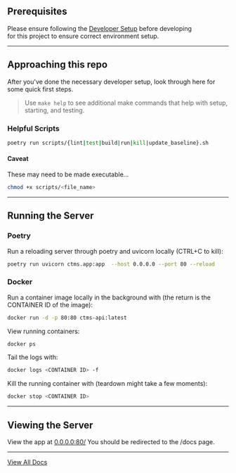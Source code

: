 ## Prerequisites

Please ensure following the [Developer Setup](guides/developer_setup.md) before developing \
for this project to ensure correct environment setup.

---
## Approaching this repo

After you've done the necessary developer setup, look through here for some quick first steps.

> Use `make help` to see additional make commands that help with setup, starting, and testing.

### Helpful Scripts
```sh
poetry run scripts/{lint|test|build|run|kill|update_baseline}.sh
```

#### Caveat
These may need to be made executable...
```sh
chmod +x scripts/<file_name>
```

---
## Running the Server

### Poetry

Run a reloading server through poetry and uvicorn locally (CTRL+C to kill):
```sh
poetry run uvicorn ctms.app:app  --host 0.0.0.0 --port 80 --reload
```

### Docker

Run a container image locally in the background with (the return is the CONTAINER ID of the image):
```sh
docker run -d -p 80:80 ctms-api:latest
```

View running containers:
```sh
docker ps
```

Tail the logs with:
```sh
docker logs <CONTAINER ID> -f
```

Kill the running container with (teardown might take a few moments):
```sh
docker stop <CONTAINER ID>
```

---
## Viewing the Server

View the app at [0.0.0.0:80/](http://0.0.0.0:80/)
You should be redirected to the /docs page.

---
[View All Docs](./)
